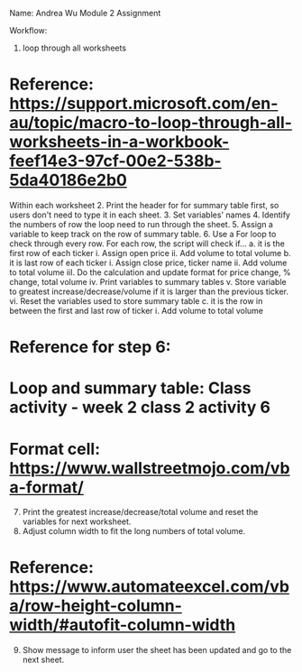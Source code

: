 Name: Andrea Wu
Module 2 Assignment

Workflow:
1. loop through all worksheets
# Reference: https://support.microsoft.com/en-au/topic/macro-to-loop-through-all-worksheets-in-a-workbook-feef14e3-97cf-00e2-538b-5da40186e2b0

Within each worksheet
2. Print the header for for summary table first, so users don't need to type it in each sheet.
3. Set variables' names
4. Identify the numbers of row the loop need to run through the sheet.
5. Assign a variable to keep track on the row of summary table.
6. Use a For loop to check through every row. For each row, the script will check if...
    a. it is the first row of each ticker
        i. Assign open price
        ii. Add volume to total volume
    b. it is last row of each ticker
        i. Assign close price, ticker name
        ii. Add volume to total volume
        iiI. Do the calculation and update format for price change, % change, total volume
        iv. Print variables to summary tables
        v. Store variable to greatest increase/decrease/volume if it is larger than the previous ticker.
        vi. Reset the variables used to store summary table
    c. it is the row in between the first and last row of ticker
        i. Add volume to total volume
# Reference for step 6: 
# Loop and summary table: Class activity - week 2 class 2 activity 6
# Format cell: https://www.wallstreetmojo.com/vba-format/
 7. Print the greatest increase/decrease/total volume and reset the variables for next worksheet.
 8. Adjust column width to fit the long numbers of total volume.
 # Reference: https://www.automateexcel.com/vba/row-height-column-width/#autofit-column-width   
 9. Show message to inform user the sheet has been updated and go to the next sheet.